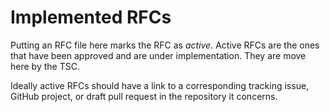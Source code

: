 <!--
  SPDX-License-Identifier: CC-BY-SA-4.0
  Copyright 2024 seL4 Project a Series of LF Projects, LLC.
-->

# Implemented RFCs

Putting an RFC file here marks the RFC as _active_. Active RFCs are the ones
that have been approved and are under implementation. They are move here by the
TSC.

Ideally active RFCs should have a link to a corresponding tracking issue, GitHub
project, or draft pull request in the repository it concerns.
